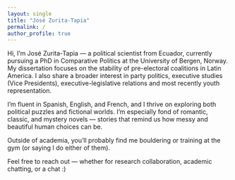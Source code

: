 ```yaml
---
layout: single
title: "José Zurita-Tapia"
permalink: /
author_profile: true
---
```


Hi, I’m José Zurita-Tapia — a political scientist from Ecuador, currently pursuing a PhD in Comparative Politics at the University of Bergen, Norway. My dissertation focuses on the stability of pre-electoral coalitions in Latin America. I also share a broader interest in party politics, executive studies (Vice Presidents), executive-legislative relations and most recently youth representation.

I’m fluent in Spanish, English, and French, and I thrive on exploring both political puzzles and fictional worlds. I’m especially fond of romantic, classic, and mystery novels — stories that remind us how messy and beautiful human choices can be.

Outside of academia, you’ll probably find me bouldering or training at the gym (or saying I do either of them).

Feel free to reach out — whether for research collaboration, academic chatting, or a chat :)